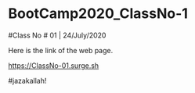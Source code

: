 # BootCamp2020_ClassNo-1

#Class No # 01 | 24/July/2020

Here is the link of the web page.

https://ClassNo-01.surge.sh

#jazakallah!
